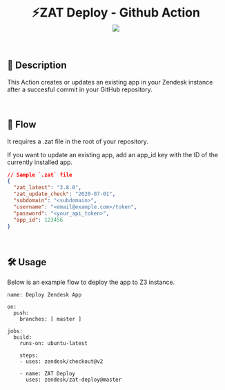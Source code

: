 <h1 align="center">
  ⚡️ZAT Deploy - Github Action
  <br />
  <img src="https://cdn.rawgit.com/sindresorhus/awesome/d7305f38d29fed78fa85652e3a63e154dd8e8829/media/badge.svg">
</h1>

<br />

## 🚀 Description

This Action creates or updates an existing app in your Zendesk instance after a succesful commit in your GitHub repository.

<br />

## 💫 Flow

It requires a .zat file in the root of your repository.

If you want to update an existing app, add an app_id key with the ID of the currently installed app.

```JSON
// Sample `.zat` file
{
  "zat_latest": "3.8.0",
  "zat_update_check": "2020-07-01",
  "subdomain": "<subdomain>",
  "username": "<email@example.com>/token",
  "password": "<your_api_token>",
  "app_id": 123456
}
```

<br />

## 🛠 Usage

Below is an example flow to deploy the app to Z3 instance.

```
name: Deploy Zendesk App

on:
  push:
    branches: [ master ]

jobs:
  build:
    runs-on: ubuntu-latest

    steps:
    - uses: zendesk/checkout@v2

    - name: ZAT Deploy
      uses: zendesk/zat-deploy@master

```
